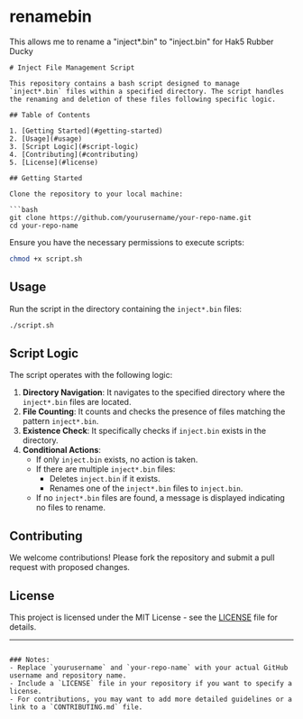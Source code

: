 # renamebin
This allows me to rename a "inject*.bin" to "inject.bin" for Hak5 Rubber Ducky

```
# Inject File Management Script

This repository contains a bash script designed to manage `inject*.bin` files within a specified directory. The script handles the renaming and deletion of these files following specific logic.

## Table of Contents

1. [Getting Started](#getting-started)
2. [Usage](#usage)
3. [Script Logic](#script-logic)
4. [Contributing](#contributing)
5. [License](#license)

## Getting Started

Clone the repository to your local machine:

```bash
git clone https://github.com/yourusername/your-repo-name.git
cd your-repo-name
```

Ensure you have the necessary permissions to execute scripts:

```bash
chmod +x script.sh
```

## Usage

Run the script in the directory containing the `inject*.bin` files:

```bash
./script.sh
```

## Script Logic

The script operates with the following logic:

1. **Directory Navigation**: It navigates to the specified directory where the `inject*.bin` files are located.
2. **File Counting**: It counts and checks the presence of files matching the pattern `inject*.bin`.
3. **Existence Check**: It specifically checks if `inject.bin` exists in the directory.
4. **Conditional Actions**:
   - If only `inject.bin` exists, no action is taken.
   - If there are multiple `inject*.bin` files:
     - Deletes `inject.bin` if it exists.
     - Renames one of the `inject*.bin` files to `inject.bin`.
   - If no `inject*.bin` files are found, a message is displayed indicating no files to rename.

## Contributing

We welcome contributions! Please fork the repository and submit a pull request with proposed changes.

## License

This project is licensed under the MIT License - see the [LICENSE](LICENSE) file for details.

---
```

### Notes:
- Replace `yourusername` and `your-repo-name` with your actual GitHub username and repository name.
- Include a `LICENSE` file in your repository if you want to specify a license.
- For contributions, you may want to add more detailed guidelines or a link to a `CONTRIBUTING.md` file.
